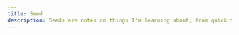 ```yaml
---
title: Seed
description: Seeds are notes on things I'm learning about, from quick thoughts on language model releases to summaries of MIT OCW videos. I tend to revisit these notes when working on bigger ideas.
---
```


